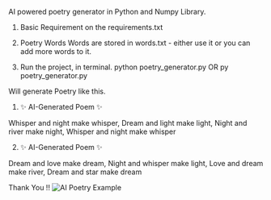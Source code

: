 AI powered poetry generator in Python and Numpy Library.

1. Basic Requirement
   on the requirements.txt

2. Poetry Words
   Words are stored in words.txt - either use it or you can add more words to it.

3. Run the project, in terminal.
   python poetry_generator.py OR py poetry_generator.py

Will generate Poetry like this.

1. ✨ AI-Generated Poem ✨

Whisper and night make whisper,
Dream and light make light,
Night and river make night,
Whisper and night make whisper

2. ✨ AI-Generated Poem ✨

Dream and love make dream,
Night and whisper make light,
Love and dream make river,
Dream and star make dream

Thank You !!
![AI Poetry Example](poem-example.png) 
